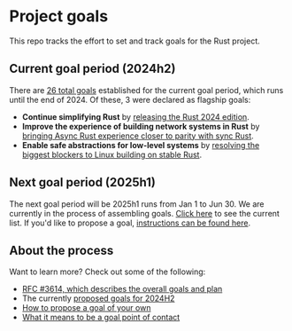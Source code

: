 # Project goals

This repo tracks the effort to set and track goals for the Rust project.

## Current goal period (2024h2)

There are [26 total goals](./2024h2/goals.md) established for the current goal period, which runs until the end of 2024. Of these, 3 were declared as flagship goals:

* **Continue simplifying Rust** by [releasing the Rust 2024 edition](./2024h2/Rust-2024-Edition.md).
* **Improve the experience of building network systems in Rust** by [bringing Async Rust experience closer to parity with sync Rust](./2024h2/async.md).
* **Enable safe abstractions for low-level systems** by [resolving the biggest blockers to Linux building on stable Rust](./2024h2/rfl_stable.md).

## Next goal period (2025h1)

The next goal period will be 2025h1 runs from Jan 1 to Jun 30. We are currently in the process of assembling goals. [Click here](./2025h1/goals.md) to see the current list. If you'd like to propose a goal, [instructions can be found here](./how_to/propose_a_goal.md).

## About the process

Want to learn more? Check out some of the following:

* [RFC #3614, which describes the overall goals and plan](https://github.com/rust-lang/rfcs/blob/master/text/3614-project-goals.md)
* The currently [proposed goals for 2024H2](./2024h2/slate.md)
* [How to propose a goal of your own](./how_to/propose_a_goal.md)
* [What it means to be a goal point of contact](./about/owners.md)
